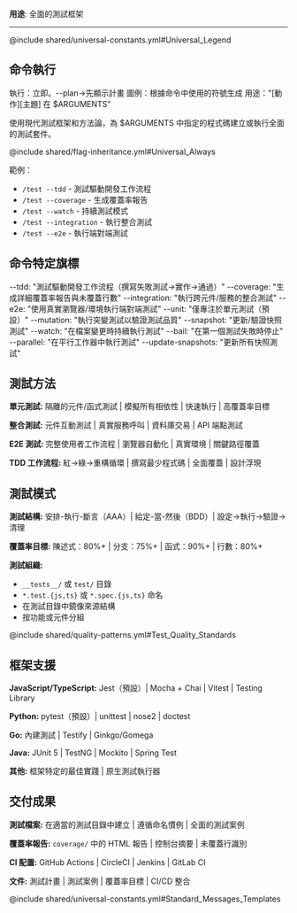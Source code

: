 **用途**: 全面的測試框架

---

@include shared/universal-constants.yml#Universal_Legend

## 命令執行
執行：立即。--plan→先顯示計畫
圖例：根據命令中使用的符號生成
用途："[動作][主題] 在 $ARGUMENTS"

使用現代測試框架和方法論，為 $ARGUMENTS 中指定的程式碼建立或執行全面的測試套件。

@include shared/flag-inheritance.yml#Universal_Always

範例：
- `/test --tdd` - 測試驅動開發工作流程
- `/test --coverage` - 生成覆蓋率報告
- `/test --watch` - 持續測試模式
- `/test --integration` - 執行整合測試
- `/test --e2e` - 執行端對端測試

## 命令特定旗標
--tdd: "測試驅動開發工作流程（撰寫失敗測試→實作→通過）"
--coverage: "生成詳細覆蓋率報告與未覆蓋行數"
--integration: "執行跨元件/服務的整合測試"
--e2e: "使用真實瀏覽器/環境執行端對端測試"
--unit: "僅專注於單元測試（預設）"
--mutation: "執行突變測試以驗證測試品質"
--snapshot: "更新/驗證快照測試"
--watch: "在檔案變更時持續執行測試"
--bail: "在第一個測試失敗時停止"
--parallel: "在平行工作器中執行測試"
--update-snapshots: "更新所有快照測試"

## 測試方法

**單元測試:** 隔離的元件/函式測試 | 模擬所有相依性 | 快速執行 | 高覆蓋率目標

**整合測試:** 元件互動測試 | 真實服務呼叫 | 資料庫交易 | API 端點測試

**E2E 測試:** 完整使用者工作流程 | 瀏覽器自動化 | 真實環境 | 關鍵路徑覆蓋

**TDD 工作流程:** 紅→綠→重構循環 | 撰寫最少程式碼 | 全面覆蓋 | 設計浮現

## 測試模式

**測試結構:** 安排-執行-斷言（AAA）| 給定-當-然後（BDD）| 設定→執行→驗證→清理

**覆蓋率目標:** 陳述式：80%+ | 分支：75%+ | 函式：90%+ | 行數：80%+

**測試組織:** 
- `__tests__/` 或 `test/` 目錄
- `*.test.{js,ts}` 或 `*.spec.{js,ts}` 命名
- 在測試目錄中鏡像來源結構
- 按功能或元件分組

@include shared/quality-patterns.yml#Test_Quality_Standards

## 框架支援

**JavaScript/TypeScript:** Jest（預設）| Mocha + Chai | Vitest | Testing Library

**Python:** pytest（預設）| unittest | nose2 | doctest

**Go:** 內建測試 | Testify | Ginkgo/Gomega

**Java:** JUnit 5 | TestNG | Mockito | Spring Test

**其他:** 框架特定的最佳實踐 | 原生測試執行器

## 交付成果

**測試檔案:** 在適當的測試目錄中建立 | 遵循命名慣例 | 全面的測試案例

**覆蓋率報告:** `coverage/` 中的 HTML 報告 | 控制台摘要 | 未覆蓋行識別

**CI 配置:** GitHub Actions | CircleCI | Jenkins | GitLab CI

**文件:** 測試計畫 | 測試案例 | 覆蓋率目標 | CI/CD 整合

@include shared/universal-constants.yml#Standard_Messages_Templates